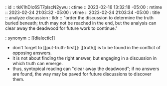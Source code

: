 : id    :: tkK1hDIc6ST7plscN2ywu
: ctime :: 2023-02-16 13:32:18 -05:00
: mtime :: 2023-02-24 21:03:32 -05:00
: vtime :: 2023-02-24 21:03:34 -05:00
: title :: analyze discussion
: tldr  :: "order the discussion to determine the truth buried beneath; truth may not be reached in the end, but the analysis can clear away the deadwood for future work to continue."

: synonym :: [[dialectic]]


- don't forget to [[put-truth-first]]: [[truth]] is to be found in the conflict of opposing answers.
- it is not about finding the right answer, but engaging in a discussion in which truth can emerge.
- thus, syntopical reading can "clear away the deadwood"; if no answers are found, the way may be paved for future discussions to discover them.
